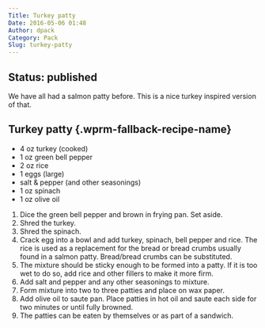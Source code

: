 ```yaml
---
Title: Turkey patty
Date: 2016-05-06 01:48
Author: dpack
Category: Pack
Slug: turkey-patty
---
```

Status: published
---

We have all had a salmon patty before. This is a nice turkey inspired version of that. <!--WPRM Recipe 120-->

<div class="wprm-fallback-recipe">

Turkey patty {.wprm-fallback-recipe-name}
------------

<div class="wprm-fallback-recipe-ingredients">

-   4 oz turkey (cooked)
-   1 oz green bell pepper
-   2 oz rice
-   1 eggs (large)
-   salt & pepper (and other seasonings)
-   1 oz spinach
-   1 oz olive oil

</div>

<div class="wprm-fallback-recipe-instructions">

1.  Dice the green bell pepper and brown in frying pan. Set aside.
2.  Shred the turkey.
3.  Shred the spinach.
4.  Crack egg into a bowl and add turkey, spinach, bell pepper and rice. The rice is used as a replacement for the bread or bread crumbs usually found in a salmon patty. Bread/bread crumbs can be substituted.
5.  The mixture should be sticky enough to be formed into a patty. If it is too wet to do so, add rice and other fillers to make it more firm.
6.  Add salt and pepper and any other seasonings to mixture.
7.  Form mixture into two to three patties and place on wax paper.
8.  Add olive oil to saute pan. Place patties in hot oil and saute each side for two minutes or until fully browned.
9.  The patties can be eaten by themselves or as part of a sandwich.

</div>

<div class="wprm-fallback-recipe-notes">

</div>

</div>

<!--End WPRM Recipe-->

